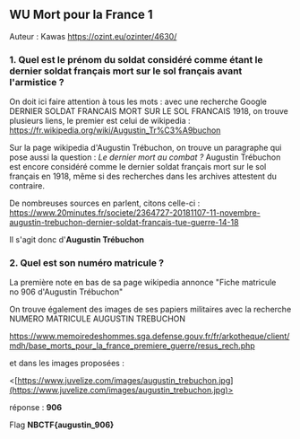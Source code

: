 ## WU Mort pour la France 1

Auteur : Kawas
<https://ozint.eu/ozinter/4630/>

### 1. Quel est le prénom du soldat considéré comme étant le dernier soldat français mort sur le sol français avant l'armistice ?

On doit ici faire attention à tous les mots : avec une recherche Google DERNIER SOLDAT FRANCAIS MORT SUR LE SOL FRANCAIS 1918, on trouve plusieurs liens, le premier est celui de wikipedia :
<https://fr.wikipedia.org/wiki/Augustin_Tr%C3%A9buchon>

Sur la page wikipedia d'Augustin Trébuchon, on trouve un paragraphe qui pose aussi la question : *Le dernier mort au combat ?*
Augustin Trébuchon est encore considéré comme le dernier soldat français mort sur le sol français en 1918, même si des recherches dans les archives attestent du contraire.

De nombreuses sources en parlent, citons celle-ci :
<https://www.20minutes.fr/societe/2364727-20181107-11-novembre-augustin-trebuchon-dernier-soldat-francais-tue-guerre-14-18>

Il s'agit donc d'**Augustin Trébuchon**

### 2. Quel est son numéro matricule ?

La première note en bas de sa page wikipedia annonce "Fiche matricule no 906 d'Augustin Trébuchon"

On trouve également des images de ses papiers militaires avec la recherche NUMERO MATRICULE AUGUSTIN TREBUCHON

<https://www.memoiredeshommes.sga.defense.gouv.fr/fr/arkotheque/client/mdh/base_morts_pour_la_france_premiere_guerre/resus_rech.php>

et dans les images proposées :

<[https://www.juvelize.com/images/augustin_trebuchon.jpg](https://www.juvelize.com/images/augustin_trebuchon.jpg)>

réponse : **906**

Flag **NBCTF{augustin_906}**
